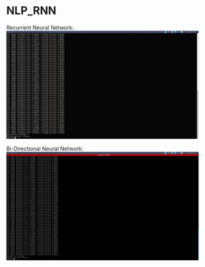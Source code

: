 # NLP_RNN



Recurrent Neural Network: 
![alt text](https://github.com/mlkorra/NLP_RNN/raw/master/img/RNN_Test.png "RNN")


Bi-Directional Neural Network:
![alt text](https://github.com/mlkorra/NLP_RNN/raw/master/img/rnn_lstm.png "LSTM")
